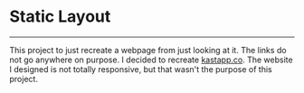 # Static Layout
_ _ _

This project to just recreate a webpage from just looking at it. The links do not go anywhere on purpose. I decided to recreate [kastapp.co](https://www.kastapp.co/). The website I designed is not totally responsive, but that wasn't the purpose of this project.
